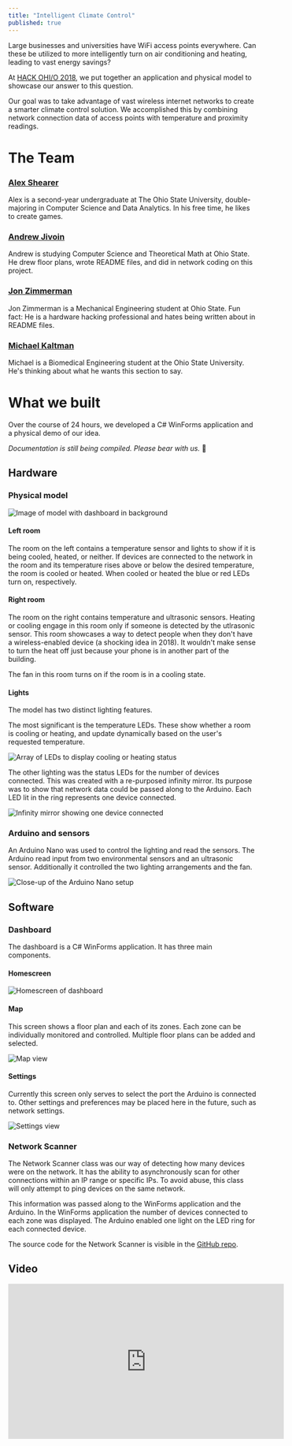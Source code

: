 ```yaml
---
title: "Intelligent Climate Control"
published: true
---
```


Large businesses and universities have WiFi access points everywhere. Can these be utilized to more intelligently turn on air conditioning and heating, leading to vast energy savings?

At [HACK OHI/O 2018](http://hack.osu.edu/2018/), we put together an application and physical model to showcase our answer to this question.

Our goal was to take advantage of vast wireless internet networks to create a smarter climate control solution. We accomplished this by combining network connection data of access points with temperature and proximity readings.

# The Team  

### [**Alex Shearer**](https://sheareraws.com/)

Alex is a second-year undergraduate at The Ohio State University, double-majoring in Computer Science and Data Analytics. In his free time, he likes to create games. 

### [**Andrew Jivoin**](https://jivoin.com/)
Andrew is studying Computer Science and Theoretical Math at Ohio State. He drew floor plans, wrote README files, and did in network coding on this project.


### [**Jon Zimmerman**](https://github.com/Jon-Zimmerman)
Jon Zimmerman is a Mechanical Engineering student at Ohio State. Fun fact: He is a hardware hacking professional and hates being written about in README files.

### [**Michael Kaltman**](https://github.com/michaelskaltman)
Michael is a Biomedical Engineering student at the Ohio State University. He's thinking about what he wants this section to say. 

# What we built
Over the course of 24 hours, we developed a C# WinForms application and a physical demo of our idea.

*Documentation is still being compiled. Please bear with us.* 🙂

## Hardware
### Physical model

![Image of model with dashboard in background](/assets/img/model/overall_view.jpg)

#### Left room
The room on the left contains a temperature sensor and lights to show if it is being cooled, heated, or neither. If devices are connected to the network in the room and its temperature rises above or below the desired temperature, the room is cooled or heated. When cooled or heated the blue or red LEDs turn on, respectively.

#### Right room
The room on the right contains temperature and ultrasonic sensors. Heating or cooling engage in this room only if someone is detected by the utlrasonic sensor. This room showcases a way to detect people when they don't have a wireless-enabled device (a shocking idea in 2018). It wouldn't make sense to turn the heat off just because your phone is in another part of the building.

The fan in this room turns on if the room is in a cooling state.

#### Lights
The model has two distinct lighting features.

The most significant is the temperature LEDs. These show whether a room is cooling or heating, and update dynamically based on the user's requested temperature.

![Array of LEDs to display cooling or heating status](/assets/img/model/temp_leds.jpg)

The other lighting was the status LEDs for the number of devices connected. This was created with a re-purposed infinity mirror. Its purpose was to show that network data could be passed along to the Arduino. Each LED lit in the ring represents one device connected.

![Infinity mirror showing one device connected](/assets/img/model/inf_mirror.jpg)

### Arduino and sensors
An Arduino Nano was used to control the lighting and read the sensors. The Arduino read input from two environmental sensors and an ultrasonic sensor. Additionally it controlled the two lighting arrangements and the fan.

![Close-up of the Arduino Nano setup](/assets/img/model/arduino_closeup.jpg)

## Software
### Dashboard
The dashboard is a C# WinForms application. It has three main components.

#### Homescreen
![Homescreen of dashboard](/assets/img/winform/dashboard.png)

#### Map
This screen shows a floor plan and each of its zones. Each zone can be individually monitored and controlled. Multiple floor plans can be added and selected.

![Map view](/assets/img/winform/zone.png)

#### Settings
Currently this screen only serves to select the port the Arduino is connected to. Other settings and preferences may be placed here in the future, such as network settings.

![Settings view](/assets/img/winform/settings.png)

### Network Scanner
The Network Scanner class was our way of detecting how many devices were on the network. It has the ability to asynchronously scan for other connections within an IP range or specific IPs. To avoid abuse, this class will only attempt to ping devices on the same network.

This information was passed along to the WinForms application and the Arduino. In the WinForms application the number of devices connected to each zone was displayed. The Arduino enabled one light on the LED ring for each connected device.

The source code for the Network Scanner is visible in the [GitHub repo](https://github.com/ajivoin/heck-ohio).

<!--### Interfacing with Arduino-->

## Video
<iframe width="560" height="315" src="https://www.youtube-nocookie.com/embed/-znSfmmXR-8" frameborder="0" allow="autoplay; encrypted-media" allowfullscreen></iframe>
